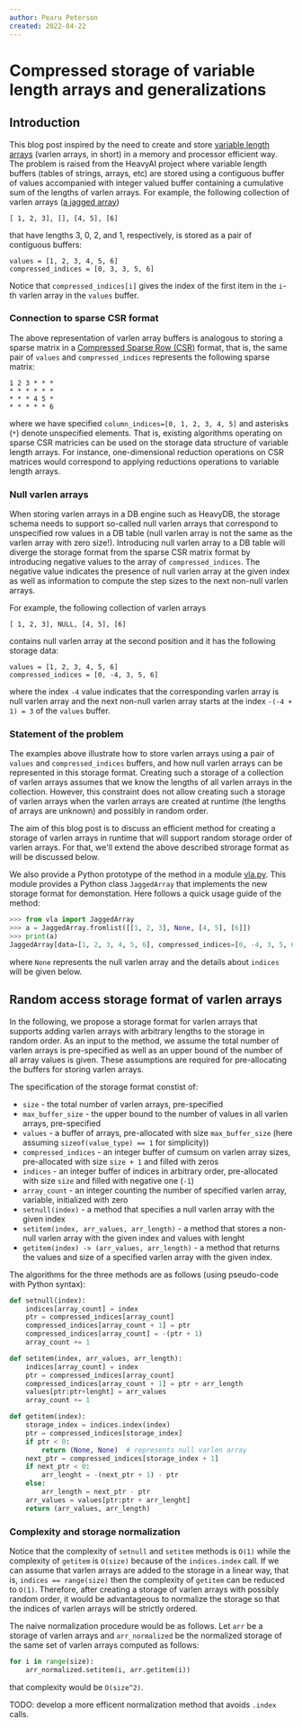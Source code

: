 ```yaml
---
author: Pearu Peterson
created: 2022-04-22
---
```


# Compressed storage of variable length arrays and generalizations

## Introduction

This blog post inspired by the need to create and store [variable
length arrays](https://en.wikipedia.org/wiki/Variable-length_array) (varlen arrays, in short)
in a memory and processor efficient way. The problem is
raised from the HeavyAI project where variable length buffers
(tables of strings, arrays, etc) are stored using a contiguous buffer of values
accompanied with integer valued buffer containing a cumulative sum of
the lengths of varlen arrays. For example, the following
collection of varlen arrays ([a jagged array](https://en.wikipedia.org/wiki/Jagged_array))
```
[ 1, 2, 3], [], [4, 5], [6]
```
that have lengths 3, 0, 2, and 1, respectively, is stored as a pair of
contiguous buffers:
```
values = [1, 2, 3, 4, 5, 6]
compressed_indices = [0, 3, 3, 5, 6]
```

Notice that ``compressed_indices[i]`` gives the index of the first
item in the ``i``-th varlen array in the ``values`` buffer.

### Connection to sparse CSR format

The above representation of varlen array buffers is analogous to
storing a sparse matrix in a [Compressed Sparse Row
(CSR)](https://en.wikipedia.org/wiki/Sparse_matrix) format, that is,
the same pair of ``values`` and ``compressed_indices`` represents the
following sparse matrix:

```
1 2 3 * * *
* * * * * *
* * * 4 5 *
* * * * * 6
```

where we have specified ``column_indices=[0, 1, 2, 3, 4, 5]`` and
asterisks (``*``) denote unspecified elements. That is, existing
algorithms operating on sparse CSR matricies can be used on the
storage data structure of variable length arrays. For instance,
one-dimensional reduction operations on CSR matrices would correspond
to applying reductions operations to variable length arrays.

### Null varlen arrays

When storing varlen arrays in a DB engine such as HeavyDB, the storage
schema needs to support so-called null varlen arrays that correspond
to unspecified row values in a DB table (null varlen array is not the
same as the varlen array with zero size!). Introducing null varlen
array to a DB table will diverge the storage format from the sparse
CSR matrix format by introducing negative values to the array of
``compressed_indices``. The negative value indicates the presence of
null varlen array at the given index as well as information to compute
the step sizes to the next non-null varlen arrays.

For example, the following collection of varlen arrays
```
[ 1, 2, 3], NULL, [4, 5], [6]
```
contains null varlen array at the second position and it has the
following storage data:
```
values = [1, 2, 3, 4, 5, 6]
compressed_indices = [0, -4, 3, 5, 6]
```

where the index ``-4`` value indicates that the corresponding varlen
array is null varlen array and the next non-null varlen array starts
at the index ``-(-4 + 1) = 3`` of the ``values`` buffer.

### Statement of the problem

The examples above illustrate how to store varlen arrays using a pair
of ``values`` and ``compressed_indices`` buffers, and how null varlen
arrays can be represented in this storage format. Creating such a
storage of a collection of varlen arrays assumes that we know the
lengths of all varlen arrays in the collection. However, this
constraint does not allow creating such a storage of varlen arrays
when the varlen arrays are created at runtime (the lengths of arrays
are unknown) and possibly in random order.

The aim of this blog post is to discuss an efficient method for
creating a storage of varlen arrays in runtime that will support
random storage order of varlen arrays. For that, we'll extend the
above described strorage format as will be discussed below.

We also provide a Python prototype of the method in a module
[vla.py](vla.py). This module provides a Python class ``JaggedArray``
that implements the new storage format for demonstation. Here follows
a quick usage guide of the method:
```python
>>> from vla import JaggedArray
>>> a = JaggedArray.fromlist([[1, 2, 3], None, [4, 5], [6]])
>>> print(a)
JaggedArray[data=[1, 2, 3, 4, 5, 6], compressed_indices=[0, -4, 3, 5, 6], indices=[0, 1, 2, 3]]
```
where ``None`` represents the null varlen array and the details about
``indices`` will be given below.

## Random access storage format of varlen arrays

In the following, we propose a storage format for varlen arrays that
supports adding varlen arrays with arbitrary lengths to the storage in
random order. As an input to the method, we assume the total number of
varlen arrays is pre-specified as well as an upper bound of the number
of all array values is given. These assumptions are required for
pre-allocating the buffers for storing varlen arrays.

The specification of the storage format constist of:

- ``size`` - the total number of varlen arrays, pre-specified
- ``max_buffer_size`` - the upper bound to the number of values in all
  varlen arrays, pre-specified
- ``values`` - a buffer of arrays, pre-allocated with size
  ``max_buffer_size`` (here assuming ``sizeof(value_type) == 1`` for
  simplicity))
- ``compressed_indices`` - an integer buffer of cumsum on varlen array
  sizes, pre-allocated with size ``size + 1`` and filled with zeros
- ``indices`` - an integer buffer of indices in arbitrary
    order, pre-allocated with size ``size`` and filled
    with negative one (``-1``)
- ``array_count`` - an integer counting the number of specified varlen
  array, variable, initialized with zero
- ``setnull(index)`` - a method that specifies a null varlen array
  with the given index
- ``setitem(index, arr_values, arr_length)`` - a method that stores a non-null
  varlen array with the given index and values with lenght
- ``getitem(index) -> (arr_values, arr_length)`` - a method that returns the
  values and size of a specified varlen array with the given index.

The algorithms for the three methods are as follows (using pseudo-code
with Python syntax):

```python
def setnull(index):
    indices[array_count] = index
    ptr = compressed_indices[array_count]
    compressed_indices[array_count + 1] = ptr
    compressed_indices[array_count] = -(ptr + 1)
    array_count += 1

def setitem(index, arr_values, arr_length):
    indices[array_count] = index
    ptr = compressed_indices[array_count]
    compressed_indices[array_count + 1] = ptr + arr_length
    values[ptr:ptr+lenght] = arr_values
    array_count += 1

def getitem(index):
    storage_index = indices.index(index)
    ptr = compressed_indices[storage_index]
    if ptr < 0:
        return (None, None)  # represents null varlen array
    next_ptr = compressed_indices[storage_index + 1]
    if next_ptr < 0:
        arr_lenght = -(next_ptr + 1) - ptr
    else:
        arr_length = next_ptr - ptr
    arr_values = values[ptr:ptr + arr_lenght]
    return (arr_values, arr_length)
```

### Complexity and storage normalization

Notice that the complexity of ``setnull`` and ``setitem`` methods is
``O(1)`` while the complexity of ``getitem`` is ``O(size)`` because of
the ``indices.index`` call. If we can assume that varlen arrays are
added to the storage in a linear way, that is, ``indices ==
range(size)`` then the complexity of ``getitem`` can be reduced to
``O(1)``. Therefore, after creating a storage of varlen arrays with
possibly random order, it would be advantageous to normalize the
storage so that the indices of varlen arrays will be strictly ordered.

The naive normalization procedure would be as follows. Let ``arr`` be
a storage of varlen arrays and ``arr_normalized`` be the normalized
storage of the same set of varlen arrays computed as follows:
```python
for i in range(size):
    arr_normalized.setitem(i, arr.getitem(i))
```
that complexity would be ``O(size^2)``.

TODO: develop a more efficent normalization method that avoids
``.index`` calls.
